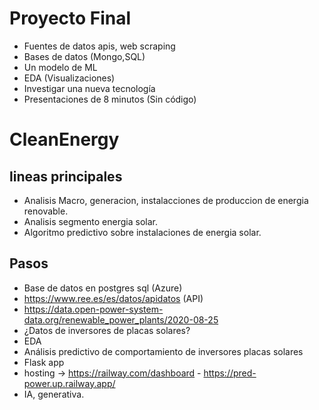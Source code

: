 # Proyecto Final

- Fuentes de datos apis, web scraping
- Bases de datos (Mongo,SQL)
- Un modelo de ML
- EDA (Visualizaciones)
- Investigar una nueva tecnología
- Presentaciones de 8 minutos (Sin código)

# CleanEnergy
## lineas principales
-   Analisis Macro, generacion, instalacciones de produccion de energia renovable.
-   Analisis segmento energia solar.
-   Algoritmo predictivo sobre instalaciones de energia solar.
## Pasos
-	Base de datos en postgres sql (Azure)
-	https://www.ree.es/es/datos/apidatos (API)
-   https://data.open-power-system-data.org/renewable_power_plants/2020-08-25
-	¿Datos de inversores de placas solares?
-	EDA
-	Análisis predictivo de comportamiento de inversores placas solares
-	Flask app
-	hosting -> https://railway.com/dashboard - https://pred-power.up.railway.app/
-	IA, generativa.
